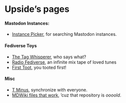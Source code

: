 # Upside’s pages
#### Mastodon Instances:

* [ Instance Picker](./DescribedInstances.html), for searching Mastodon instances.

#### Fediverse Toys

* [ The Tag Whisperer](./tagwhisperer.html), who says what?
* [ Radio Fediverse](./radio.html), an infinite mix tape of loved tunes
* [ First Toot](./firsttoot.html), you tooted first!

#### Misc
* [ T Minus](tminus.html), synchronize with everyone.
* [ MDWiki files that work](mdwiki-files.html), ’cuz that repository is *oooold*.


